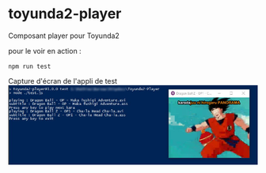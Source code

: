 # toyunda2-player
Composant player pour Toyunda2

pour le voir en action : 

```
npm run test
```

Capture d'écran de l'appli de test
![Capture d'écran de l'appli de test](./screenshot.jpg)
